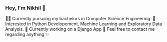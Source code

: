 ### Hey, I'm Nikhil 👋

👨‍🎓 Currently pursuing my bachelors in Computer Science Engineering.
🤯 Interested in Python Developement, Machine Learning and Exploratory Data Analysis.
🌱 Currently working on a Django App
📧 Feel free to contact me regarding anything ✨
